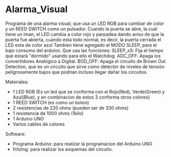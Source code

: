 # Alarma_Visual

Programa de una alarma visual, que usa un LED RGB para cambiar de color y un REED SWITCH como un pulsador. 
Cuando la puerta se abre, la cual tiene un iman, el LED cambia a color rojo y parpadea dando aviso de que la puerta fue abierta, cuando esta todo normal, es decir, la puerta cerrada el LED esta de color azul
Tambien tiene agregado el MODO SLEEP, para el bajo consumo del arduino. 
Que usa las funciones:
SLEEP_xS: Fija el tiempo que estará "dormido" usando para ello el Watchdog.
ADC_OFF: Apaga los convertidores Analógico a Digital.
BOD_OFF: Apaga el circuito de Brown Out Detection, que es un circuito que sirve como detector de niveles de tensión
peligrosamente bajos que podrían incluso llegar dañar los circuitos.

Materiales:
- 1 LED RGB (Es un led que se conforma con el Rojo(Red), Verde(Green) y Azul(Blue), y en combinacion de estos 3 conforma otros colores) 
- 1 REED SWITCH (es como un boton)
- 2 resistencias de 220 ohms (pueden ser de 330 ohms)
- 1 resistencia de 1000 ohms (1kilo)
- 1 Arduino UNO
- Varios cables de colores 

Software:
- Programa Arduino: para realizar la programacion del Arduino UNO
- fritzing: para realizar los esquemas del circuito.

